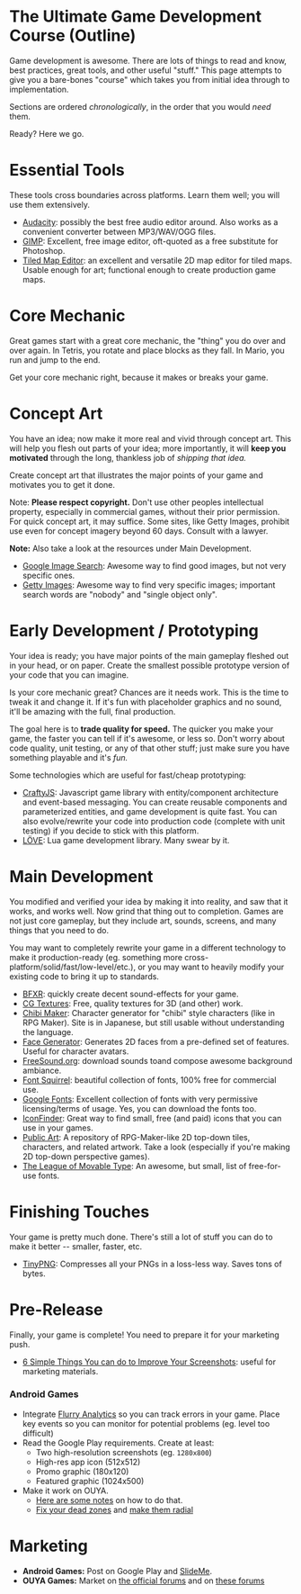 # The Ultimate Game Development Course (Outline)

Game development is awesome. There are lots of things to read and know, best practices, great tools, and other useful "stuff." This page attempts to give you a bare-bones "course" which takes you from initial idea through to implementation.

Sections are ordered *chronologically*, in the order that you would *need* them.

Ready? Here we go.

# Essential Tools

These tools cross boundaries across platforms. Learn them well; you will use them extensively.

- [Audacity](http://audacity.sourceforge.net/): possibly the best free audio editor around. Also works as a convenient converter between MP3/WAV/OGG files.
- [GIMP](http://www.gimp.org/): Excellent, free image editor, oft-quoted as a free substitute for Photoshop.
- [Tiled Map Editor](http://www.mapeditor.org/): an excellent and versatile 2D map editor for tiled maps. Usable enough for art; functional enough to create production game maps.

# Core Mechanic

Great games start with a great core mechanic, the "thing" you do over and over again. In Tetris, you rotate and place blocks as they fall. In Mario, you run and jump to the end.

Get your core mechanic right, because it makes or breaks your game.

# Concept Art

You have an idea; now make it more real and vivid through concept art. This will help you flesh out parts of your idea; more importantly, it will **keep you motivated** through the long, thankless job of *shipping that idea.*

Create concept art that illustrates the major points of your game and motivates you to get it done.

Note: **Please respect copyright.** Don't use other peoples intellectual property, especially in commercial games, without their prior permission. For quick concept art, it may suffice. Some sites, like Getty Images, prohibit use even for concept imagery beyond 60 days. Consult with a lawyer.

**Note:** Also take a look at the resources under Main Development.

- [Google Image Search](http://images.google.com/): Awesome way to find good images, but not very specific ones.
- [Getty Images](http://www.gettyimages.ca): Awesome way to find very specific images; important search words are "nobody" and "single object only".


# Early Development / Prototyping

Your idea is ready; you have major points of the main gameplay fleshed out in your head, or on paper. Create the smallest possible prototype version of your code that you can imagine.

Is your core mechanic great? Chances are it needs work. This is the time to tweak it and change it. If it's fun with placeholder graphics and no sound, it'll be amazing with the full, final production.

The goal here is to **trade quality for speed.** The quicker you make your game, the faster you can tell if it's awesome, or less so. Don't worry about code quality, unit testing, or any of that other stuff; just make sure you have something playable and it's *fun.*

Some technologies which are useful for fast/cheap prototyping:

- [CraftyJS](http://craftyjs.com/): Javascript game library with entity/component architecture and event-based messaging. You can create reusable components and parameterized entities, and game development is quite fast. You can also evolve/rewrite your code into production code (complete with unit testing) if you decide to stick with this platform.
- [LÖVE](http://love2d.org/): Lua game development library. Many swear by it.

# Main Development

You modified and verified your idea by making it into reality, and saw that it works, and works well. Now grind that thing out to completion. Games are not just core gameplay, but they include art, sounds, screens, and many things that you need to do.

You may want to completely rewrite your game in a different technology to make it production-ready (eg. something more cross-platform/solid/fast/low-level/etc.), or you may want to heavily modify your existing code to bring it up to standards. 

- [BFXR](http://www.bfxr.net/): quickly create decent sound-effects for your game.
- [CG Textures](http://www.cgtextures.com/): Free, quality textures for 3D (and other) work.
- [Chibi Maker](http://www.famitsu.com/freegame/tool/chibi/index1.html): Character generator for "chibi" style characters (like in RPG Maker). Site is in Japanese, but still usable without understanding the language.
- [Face Generator](http://foxrichards.deviantart.com/art/FaceMaker-52755515): Generates 2D faces from a pre-defined set of features. Useful for character avatars.
- [FreeSound.org](http://freesound.org): download sounds toand compose awesome background ambiance.
- [Font Squirrel](http://www.fontsquirrel.com/): beautiful collection of fonts, 100% free for commercial use.
- [Google Fonts](https://www.google.com/fonts): Excellent collection of fonts with very permissive licensing/terms of usage. Yes, you can download the fonts too.
- [IconFinder](https://www.iconfinder.com/): Great way to find small, free (and paid) icons that you can use in your games.
- [Public Art](https://github.com/ummah/public-game-art): A repository of RPG-Maker-like 2D top-down tiles, characters, and related artwork. Take a look (especially if you're making 2D top-down perspective games).
- [The League of Movable Type](https://www.theleagueofmoveabletype.com/): An awesome, but small, list of free-for-use fonts.

# Finishing Touches
Your game is pretty much done. There's still a lot of stuff you can do to make it better -- smaller, faster, etc.

- [TinyPNG](https://tinypng.com/): Compresses all your PNGs in a loss-less way. Saves tons of bytes.

# Pre-Release
Finally, your game is complete! You need to prepare it for your marketing push.

- [6 Simple Things You can do to Improve Your Screenshots](http://gamedevelopment.tutsplus.com/tutorials/6-simple-things-you-can-do-to-improve-your-screenshots--gamedev-14272): useful for marketing materials.


### Android Games
- Integrate [Flurry Analytics](http://www.flurry.com/solutions/analytics) so you can track errors in your game. Place key events so you can monitor for potential problems (eg. level too difficult)
- Read the Google Play requirements. Create at least:
    - Two high-resolution screenshots (eg. `1280x800`)
    - High-res app icon (512x512)
    - Promo graphic (180x120)
    - Featured graphic (1024x500)
- Make it work on OUYA.
    - [Here are some notes](http://forums.ouya.tv/discussion/1174/porting-from-mobile-to-ouya/p1) on how to do that.
    - [Fix your dead zones](http://www.third-helix.com/2013/04/doing-thumbstick-dead-zones-right/) and [make them radial](https://gist.github.com/stfx/5372176)

# Marketing

- **Android Games:** Post on Google Play and [SlideMe](http://slideme.org/).
- **OUYA Games:** Market on [the official forums](http://forums.ouya.tv/categories/games) and on [these forums](http://ouyaforum.com/forum.php) 
